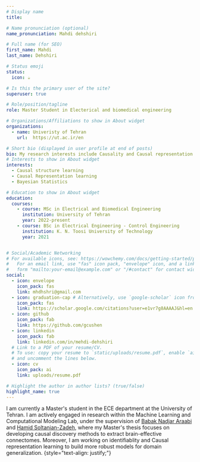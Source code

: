```yaml
---
# Display name
title: 

# Name pronunciation (optional)
name_pronunciation: Mahdi dehshiri

# Full name (for SEO)
first_name: Mahdi
last_name: Dehshiri

# Status emoji
status:
  icon: ☕️

# Is this the primary user of the site?
superuser: true

# Role/position/tagline
role: Master Student in Electerical and biomedical engineering 

# Organizations/Affiliations to show in About widget
organizations:
  - name: Univeristy of Tehran
    url:  https://ut.ac.ir/en

# Short bio (displayed in user profile at end of posts)
bio: My research interests include Causality and Causal representation learning 
# Interests to show in About widget
interests:
  - Causal structure learning 
  - Causal Representation learning 
  - Bayesian Statistics

# Education to show in About widget
education:
  courses:
    - course: MSc in Electrical and Biomedical Engineering
      institution: University of Tehran
      year: 2022-present
    - course: BSc in Electrical Engineering ‑ Control Engineering
      institution: K. N. Toosi University of Technology
      year: 2021


# Social/Academic Networking
# For available icons, see: https://wowchemy.com/docs/getting-started/page-builder/#icons
#   For an email link, use "fas" icon pack, "envelope" icon, and a link in the
#   form "mailto:your-email@example.com" or "/#contact" for contact widget.
social:
  - icon: envelope
    icon_pack: fas
    link: mhdhshri@gmail.com
  - icon: graduation-cap # Alternatively, use `google-scholar` icon from `ai` icon pack
    icon_pack: fas
    link: https://scholar.google.com/citations?user=e1vr7g8AAAAJ&hl=en
  - icon: github
    icon_pack: fab
    link: https://github.com/gcushen
  - icon: linkedin
    icon_pack: fab
    link: linkedin.com/in/mehdi-dehshiri
  # Link to a PDF of your resume/CV.
  # To use: copy your resume to `static/uploads/resume.pdf`, enable `ai` icons in `params.yaml`,
  # and uncomment the lines below.
  - icon: cv
    icon_pack: ai
    link: uploads/resume.pdf

# Highlight the author in author lists? (true/false)
highlight_name: true
---
```


I am currently a Master's student in the ECE department at the University of Tehran. I am actively engaged in research within the Machine Learning and Computational Modeling Lab, 
under the supervision of <a href="https://scholar.google.com/citations?user=FTcata0AAAAJ&hl=en" target="_blank"> Babak Nadjar Araabi</a> and <a href="https://scholar.google.ca/citations?user=Lc1LZWIAAAAJ&hl=en" target="_blank"> Hamid Soltanian-Zadeh</a>, where my Master's thesis focuses on developing causal discovery methods to extract brain-effective connectomes. Moreover, I am working on <a>identifiablity</a> and <a>Causal representation learning</a> to build more robust models for domain generalization. {style="text-align: justify;"}
